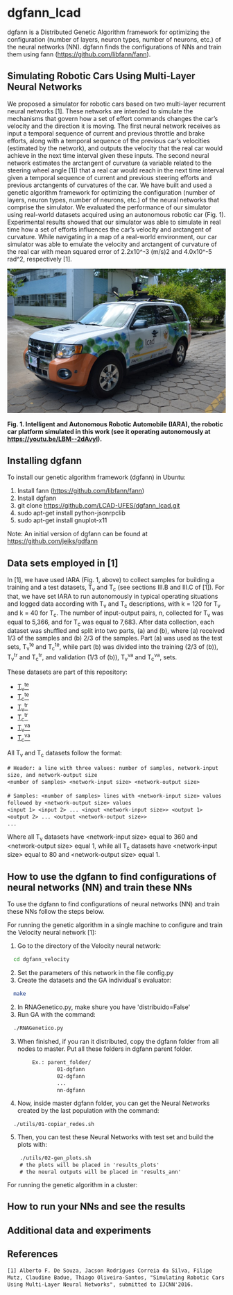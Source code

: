 # dgfann_lcad

dgfann is a Distributed Genetic Algorithm framework for optimizing the configuration (number of layers, neuron types, number of neurons, etc.) of the neural networks (NN). dgfann finds  the configurations of NNs and train them using fann (https://github.com/libfann/fann).

## Simulating Robotic Cars Using Multi-Layer Neural Networks

We proposed a simulator for robotic cars based on two multi-layer recurrent neural networks [1]. These networks are intended to simulate the mechanisms that govern how a set of effort commands changes the car’s velocity and the direction it is moving. The first neural network receives as input a temporal sequence of current and previous throttle and brake efforts, along with a temporal sequence of the previous car’s velocities (estimated by the network), and outputs the velocity that the real car would achieve in the next time interval given these inputs. The second neural network estimates the arctangent of curvature (a variable related to the steering wheel angle [1]) that a real car would reach in the next time interval given a temporal sequence of current and previous steering efforts and previous arctangents of curvatures of the car. 
We have built and used a genetic algorithm framework for optimizing the configuration (number of layers, neuron types, number of neurons, etc.) of the neural networks that comprise the simulator.
We evaluated the performance of our simulator using real-world datasets acquired using an autonomous robotic car (Fig. 1). Experimental results showed that our simulator was able to simulate in real time how a set of efforts influences the car’s velocity and arctangent of curvature. While navigating in a map of a real-world environment, our car simulator was able to emulate the velocity and arctangent of curvature of the real car with mean squared error of 2.2x10^-3 (m/s)2 and 4.0x10^-5 rad^2, respectively [1].

![alt text](IARA.jpg)

**Fig. 1.	Intelligent and Autonomous Robotic Automobile (IARA), the robotic car platform simulated in this work (see it operating autonomously at https://youtu.be/LBM--2dAvyI).**

## Installing dgfann

To install our genetic algorithm framework (dgfann) in Ubuntu:

1. Install fann (https://github.com/libfann/fann)
2. Install dgfann
  1. git clone https://github.com/LCAD-UFES/dgfann_lcad.git
  2. sudo apt-get install python-jsonrpclib
  3. sudo apt-get install gnuplot-x11

Note: An initial version of dgfann can be found at https://github.com/jeiks/gdfann

## Data sets employed in [1]

In [1], we have used IARA (Fig. 1, above) to collect samples for building a training and a test datasets, T<sub>v</sub> and T<sub>c</sub> (see sections III.B and III.C of [1]). For that, we have set IARA to run autonomously in typical operating situations and logged data according with T<sub>v</sub> and T<sub>c</sub> descriptions, with k = 120 for T<sub>v</sub> and k = 40 for T<sub>c</sub>. The number of input-output pairs, n, collected for T<sub>v</sub> was equal to 5,366, and for T<sub>c</sub> was equal to 7,683. After data collection, each dataset was shuffled and split into two parts, (a) and (b), where (a) received 1/3 of the samples and (b) 2/3 of the samples. Part (a) was used as the test sets, T<sub>v</sub><sup>te</sup> and T<sub>c</sub><sup>te</sup>, while part (b) was divided into the training (2/3 of (b)), T<sub>v</sub><sup>tr</sup> and T<sub>c</sub><sup>tr</sup>, and validation (1/3 of (b)), T<sub>v</sub><sup>va</sup> and T<sub>c</sub><sup>va</sup>, sets. 

These datasets are part of this repository:

- [T<sub>v</sub><sup>te</sup>](dgfann_velocity/entradas/testes.train)
- [T<sub>c</sub><sup>te</sup>](dgfann_aoc/entradas/testes.train)
- [T<sub>v</sub><sup>tr</sup>](dgfann_velocity/entradas/treino.train)
- [T<sub>c</sub><sup>tr</sup>](dgfann_aoc/entradas/treino.train)
- [T<sub>v</sub><sup>va</sup>](dgfann_velocity/entradas/validacao.train)
- [T<sub>c</sub><sup>va</sup>](dgfann_aoc/entradas/validacao.train)

All T<sub>v</sub> and T<sub>c</sub> datasets follow the format:

```
# Header: a line with three values: number of samples, network-input size, and network-output size
<number of samples> <network-input size> <network-output size>

# Samples: <number of samples> lines with <network-input size> values followed by <network-output size> values
<input 1> <input 2> ... <input <network-input size>> <output 1> <output 2> ... <output <network-output size>>
...
```

Where all T<sub>v</sub> datasets have \<network-input size\> equal to 360 and \<network-output size\> equal 1, while all T<sub>c</sub> datasets have \<network-input size\> equal to 80 and \<network-output size\> equal 1.

## How to use the dgfann to find configurations of neural networks (NN) and train these NNs

To use the dgfann to find configurations of neural networks (NN) and train these NNs follow the steps below. 

For running the genetic algorithm in a single machine to configure and train the Velocity neural network [1]:

1. Go to the directory of the Velocity neural network:
```sh
  cd dgfann_velocity
```
2. Set the parameters of this network in the file config.py
2. Create the datasets and the GA individual's evaluator:
```sh
  make
```
2. In RNAGenetico.py, make shure you have 'distribuido=False' 
3. Run GA with the command:
```sh
  ./RNAGenetico.py
```
3. When finished, if you ran it distributed, copy the dgfann folder from all nodes to master. Put all these folders in dgfann parent folder.
```
        Ex.: parent_folder/
                01-dgfann
                02-dgfann
                ...
                nn-dgfann
```
4. Now, inside master dgfann folder, you can get the Neural Networks created by the last population with the command:
```
  ./utils/01-copiar_redes.sh
```
5. Then, you can test these Neural Networks with test set and build the plots with:
```
    ./utils/02-gen_plots.sh
    # the plots will be placed in 'results_plots'
    # the neural outputs will be placed in 'results_ann'
```

For running the genetic algorithm in a cluster:


## How to run your NNs and see the results

## Additional data and experiments

## References

    [1] Alberto F. De Souza, Jacson Rodrigues Correia da Silva, Filipe Mutz, Claudine Badue, Thiago Oliveira-Santos, "Simulating Robotic Cars Using Multi-Layer Neural Networks", submitted to IJCNN'2016.
